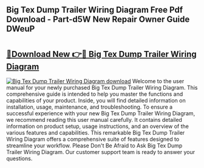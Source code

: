 ## Big Tex Dump Trailer Wiring Diagram Free Pdf Download - Part-d5W New Repair Owner Guide DWeuP

# <h2><a href="http://dfhlnu.blite.top/?on=Big+Tex+Dump+Trailer+Wiring+Diagram">🔗Download New 👉🔴 Big Tex Dump Trailer Wiring Diagram</a></h2>

[![Big Tex Dump Trailer Wiring Diagram download](https://i.imgur.com/lujVjoI.png)](http://dfhlnu.blite.top/?on=Big+Tex+Dump+Trailer+Wiring+Diagram)
Welcome to the user manual for your newly purchased Big Tex Dump Trailer Wiring Diagram. This comprehensive guide is intended to help you master the functions and capabilities of your product. Inside, you will find detailed information on installation, usage, maintenance, and troubleshooting. To ensure a successful experience with your new Big Tex Dump Trailer Wiring Diagram, we recommend reading this user manual carefully. It contains detailed information on product setup, usage instructions, and an overview of the various features and capabilities. This remarkable Big Tex Dump Trailer Wiring Diagram offers a comprehensive suite of features designed to streamline your workflow. Please Don't Be Afraid to Ask Big Tex Dump Trailer Wiring Diagram. Our customer support team is ready to answer your questions.
